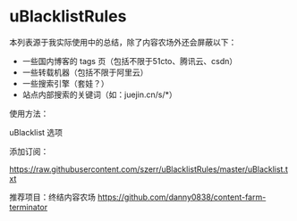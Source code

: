 # uBlacklistRules

本列表源于我实际使用中的总结，除了内容农场外还会屏蔽以下：

- 一些国内博客的 tags 页（包括不限于51cto、腾讯云、csdn）
- 一些转载机器（包括不限于阿里云）
- 一些搜索引擎（套娃？）
- 站点内部搜索的关键词（如：juejin.cn/s/*）

使用方法：

uBlacklist 选项

添加订阅：

https://raw.githubusercontent.com/szerr/uBlacklistRules/master/uBlacklist.txt

推荐项目：终结内容农场 https://github.com/danny0838/content-farm-terminator
